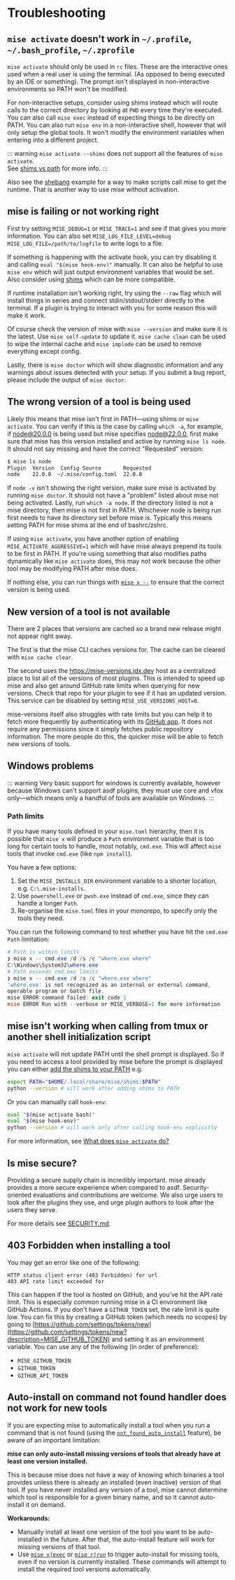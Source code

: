 # Troubleshooting

## `mise activate` doesn't work in `~/.profile`, `~/.bash_profile`, `~/.zprofile`

`mise activate` should only be used in `rc` files. These are the interactive ones used when
a real user is using the terminal. (As opposed to being executed by an IDE or something). The prompt
isn't displayed in non-interactive environments so PATH won't be modified.

For non-interactive setups, consider using shims instead which will route calls to the correct
directory by looking at `PWD` every time they're executed. You can also call `mise exec` instead of
expecting things to be directly on PATH. You can also run `mise env` in a non-interactive shell,
however that
will only setup the global tools. It won't modify the environment variables when entering into a
different project.

::: warning
`mise activate --shims` does not support all the features of `mise activate`.<br>
See [shims vs path](/dev-tools/shims.html#shims-vs-path) for more info.
:::

Also see the [shebang](/tips-and-tricks#shebang) example for a way to make scripts call mise to get
the runtime.
That is another way to use mise without activation.

## mise is failing or not working right

First try setting `MISE_DEBUG=1` or `MISE_TRACE=1` and see if that gives you more information.
You can also set `MISE_LOG_FILE_LEVEL=debug MISE_LOG_FILE=/path/to/logfile` to write logs to a file.

If something is happening with the activate hook, you can try disabling it and
calling `eval "$(mise hook-env)"` manually.
It can also be helpful to use `mise env` which will just output environment variables that would be
set.
Also consider using [shims](/dev-tools/shims.md) which can be more compatible.

If runtime installation isn't working right, try using the `--raw` flag which will install things in
series and connect stdin/stdout/stderr directly to the terminal. If a plugin is trying to interact
with you for some reason this will make it work.

Of course check the version of mise with `mise --version` and make sure it is the latest.
Use `mise self-update`
to update it. `mise cache clean` can be used to wipe the internal cache and `mise implode` can be
used
to remove everything except config.

Lastly, there is `mise doctor` which will show diagnostic information and any warnings about issues
detected with your setup. If you submit a bug report, please include the output of `mise doctor`.

## The wrong version of a tool is being used

Likely this means that mise isn't first in PATH—using shims or `mise activate`. You can verify if
this is the case by calling `which -a`, for example, if node@20.0.0 is being used but mise specifies
node@22.0.0, first make sure that mise has this version installed and active by running `mise ls node`.
It should not say missing and have the correct "Requested" version:

```bash
$ mise ls node
Plugin  Version  Config Source       Requested
node    22.0.0  ~/.mise/config.toml  22.0.0
```

If `node -v` isn't showing the right version, make sure mise is activated by running `mise doctor`.
It should not have a "problem" listed about mise not being activated. Lastly, run `which -a node`.
If the directory listed is not a mise directory, then mise is not first in PATH. Whichever node is
being run first needs to have its directory set before mise is. Typically this means setting PATH for
mise shims at the end of bashrc/zshrc.

If using `mise activate`, you have another option of enabling `MISE_ACTIVATE_AGGRESSIVE=1` which will
have mise always prepend its tools to be first in PATH. If you're using something that also modifies
paths dynamically like `mise activate` does, this may not work because the other tool may be modifying
PATH after mise does.

If nothing else, you can run things with [`mise x --`](/cli/exec) to ensure that the correct version is being used.

## New version of a tool is not available

There are 2 places that versions are cached so a brand new release might not appear right away.

The first is that the mise CLI caches versions for. The cache can be cleared with `mise cache clear`.

The second uses the <https://mise-versions.jdx.dev> host as a centralized
place to list all of the versions of most plugins. This is intended to speed up mise and also
get around GitHub rate limits when querying for new versions. Check that repo for your plugin to
see if it has an updated version. This service can be disabled by
setting `MISE_USE_VERSIONS_HOST=0`.

mise-versions itself also struggles with rate limits but you can help it to fetch more frequently by authenticating
with its [GitHub app](https://github.com/apps/mise-versions). It does not require any permissions since it simply
fetches public repository information. The more people do this, the quicker
mise will be able to fetch new versions of tools.

## Windows problems

::: warning
Very basic support for windows is currently available, however because Windows can't support asdf
plugins, they must use core and vfox only—which means only a handful of tools are available on
Windows.
:::

### Path limits

If you have many tools defined in your `mise.toml` hierarchy, then it is possible that `mise x` will produce a `Path` environment variable that is too long for certain tools to handle, most notably, `cmd.exe`. This will affect `mise` tools that invoke `cmd.exe` (like `npm install`).

You have a few options:

1. Set the `MISE_INSTALLS_DIR` environment variable to a shorter location, e.g. `C:\.mise-installs`.
1. Use `powershell.exe` or `pwsh.exe` instead of `cmd.exe`, since they can handle a longer `Path`.
1. Re-organise the `mise.toml` files in your monorepo, to specify only the tools they need.

You can run the following command to test whether you have hit the `cmd.exe` `Path` limitation:

```powershell
# Path is within limits
❯ mise x -- cmd.exe /d /s /c "where.exe where"
C:\Windows\System32\where.exe
# Path exceeds cmd.exe limits
❯ mise x -- cmd.exe /d /s /c "where.exe where"
'where.exe' is not recognized as an internal or external command,
operable program or batch file.
mise ERROR command failed: exit code 1
mise ERROR Run with --verbose or MISE_VERBOSE=1 for more information
```

## mise isn't working when calling from tmux or another shell initialization script

`mise activate` will not update PATH until the shell prompt is displayed. So if you need to access a
tool provided by mise before the prompt is displayed you can either
[add the shims to your PATH](/dev-tools/shims.html#how-to-add-mise-shims-to-path) e.g.

```bash
export PATH="$HOME/.local/share/mise/shims:$PATH"
python --version # will work after adding shims to PATH
```

Or you can manually call `hook-env`:

```bash
eval "$(mise activate bash)"
eval "$(mise hook-env)"
python --version # will work only after calling hook-env explicitly
```

For more information, see [What does `mise activate` do?](/faq#what-does-mise-activate-do)

## Is mise secure?

Providing a secure supply chain is incredibly important. mise already provides a more secure
experience when compared to asdf. Security-oriented evaluations and contributions are welcome.
We also urge users to look after the plugins they use, and urge plugin authors to look after
the users they serve.

For more details see [SECURITY.md](https://github.com/jdx/mise/blob/main/SECURITY.md).

## 403 Forbidden when installing a tool

You may get an error like one of the following:

```text
HTTP status client error (403 Forbidden) for url
403 API rate limit exceeded for
```

This can happen if the tool is hosted on GitHub, and you've hit the API rate limit. This is especially
common running mise in a CI environment like GitHub Actions. If you don't have a `GITHUB_TOKEN`
set, the rate limit is quite low. You can fix this by creating a GitHub token (which needs no scopes)
by going to [https://github.com/settings/tokens/new](https://github.com/settings/tokens/new?description=MISE_GITHUB_TOKEN) and setting it as an environment variable. You can
use any of the following (in order of preference):

- `MISE_GITHUB_TOKEN`
- `GITHUB_TOKEN`
- `GITHUB_API_TOKEN`

## Auto-install on command not found handler does not work for new tools

If you are expecting mise to automatically install a tool when you run a command that is not found (using the [`not_found_auto_install`](/configuration/settings.html#not_found_auto_install) feature), be aware of an important limitation:

**mise can only auto-install missing versions of tools that already have at least one version installed.**

This is because mise does not have a way of knowing which binaries a tool provides unless there is already an installed (even inactive) version of that tool. If you have never installed any version of a tool, mise cannot determine which tool is responsible for a given binary name, and so it cannot auto-install it on demand.

**Workarounds:**
- Manually install at least one version of the tool you want to be auto-installed in the future. After that, the auto-install feature will work for missing versions of that tool.
- Use [`mise x|exec`](/cli/exec) or [`mise r|run`](/cli/run) to trigger auto-install for missing tools, even if no version is currently installed. These commands will attempt to install the required tool versions automatically.
